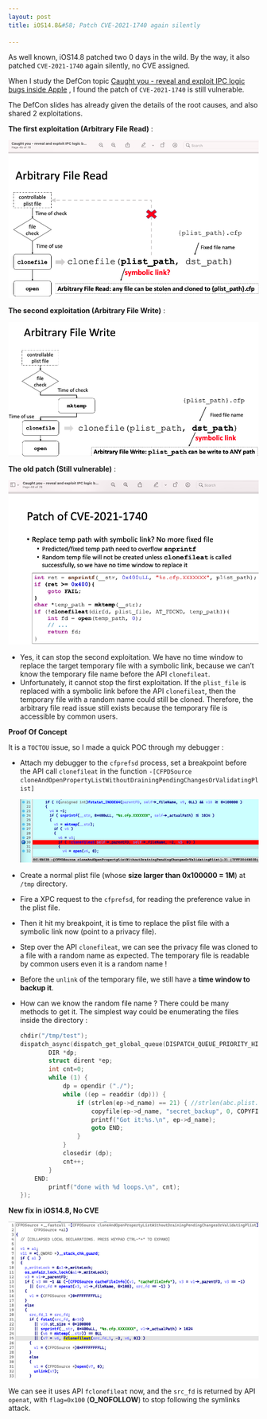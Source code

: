 ```yaml
---
layout: post
title: iOS14.8&#58; Patch CVE-2021-1740 again silently

---
```


As well known, iOS14.8 patched two 0 days in the wild. By the way, it also patched `CVE-2021-1740` again silently, no CVE assigned.

When I study the DefCon topic [Caught you - reveal and exploit IPC logic bugs inside Apple](https://media.defcon.org/DEF%20CON%2029/DEF%20CON%2029%20presentations/Zhipeng%20Huo%20Yuebin%20Sun%20Chuanda%20Ding%20-%20Caught%20you%20-%20reveal%20and%20exploit%20IPC%20logic%20bugs%20inside%20Apple.pdf) , I found the patch of `CVE-2021-1740` is still vulnerable.

The DefCon slides has already given the details of the root causes, and also shared 2 exploitations.

__The first exploitation (Arbitrary File Read)__ :

![image-20210915145918426](../res/2021-9-15-CVE-2021-1740-Invalid-Patch/image-20210915145918426.png)

__The second exploitation (Arbitrary File Write)__ : 

![image-20210915145944800](../res/2021-9-15-CVE-2021-1740-Invalid-Patch/image-20210915145944800.png)

__The old patch (Still vulnerable)__ :

![image-20210915144258578](../res/2021-9-15-CVE-2021-1740-Invalid-Patch/image-20210915144258578.png)

- Yes, it can stop the second exploitation. We have no time window to replace the target temporary file with  a symbolic link, because we can’t know the temporary file name before the API `clonefileat`.
- Unfortunately, it cannot stop the first exploitation. If the `plist_file` is replaced with a symbolic link before the API `clonefileat`, then the temporary file with a random name could still be cloned. Therefore, the arbitrary file read issue still exists because the temporary file is accessible by common users.

__Proof Of Concept__

It is a `TOCTOU` issue, so I made a quick POC through my debugger :

- Attach my debugger to the `cfprefsd` process, set a breakpoint before the API call `clonefileat` in the function `-[CFPDSource cloneAndOpenPropertyListWithoutDrainingPendingChangesOrValidatingPlist]`

  ![image-20210915151138304](../res/2021-9-15-CVE-2021-1740-Invalid-Patch/image-20210915151138304.png)

- Create a normal plist file (whose __size larger than 0x100000 = 1M__) at `/tmp` directory.

- Fire a XPC request to the `cfprefsd`, for reading the preference value in the plist file.

- Then it hit my breakpoint, it is time to replace the plist file with a symbolic link now (point to a privacy file).

- Step over the API `clonefileat`, we can see the privacy file was cloned to a file with a random name as expected. The temporary file is readable by common users even it is a random name !

- Before the `unlink` of the temporary file, we still have a __time window to backup it__.

- How can we know the random file name ? There could be many methods to get it. The simplest way could be enumerating the files inside the directory :

  ```objective-c
  chdir("/tmp/test");
  dispatch_async(dispatch_get_global_queue(DISPATCH_QUEUE_PRIORITY_HIGH, 0), ^{
          DIR *dp;
          struct dirent *ep;
          int cnt=0;
          while (1) {
              dp = opendir ("./");
              while ((ep = readdir (dp))) {
                  if (strlen(ep->d_name) == 21) { //strlen(abc.plist.cfp.XXXXXXX)==21
                      copyfile(ep->d_name, "secret_backup", 0, COPYFILE_ALL);
                      printf("Got it:%s.\n", ep->d_name);
                      goto END;
                  }
              }
              closedir (dp);
              cnt++;
          }
      END:
          printf("done with %d loops.\n", cnt);
  });
  ```

__New fix in iOS14.8, No CVE__

![image-20210915152721001](../res/2021-9-15-CVE-2021-1740-Invalid-Patch/image-20210915152721001.png)

We can see it uses API `fclonefileat` now, and the `src_fd` is returned by API `openat`, with `flag=0x100` (__O_NOFOLLOW__) to stop following the symlinks attack.

